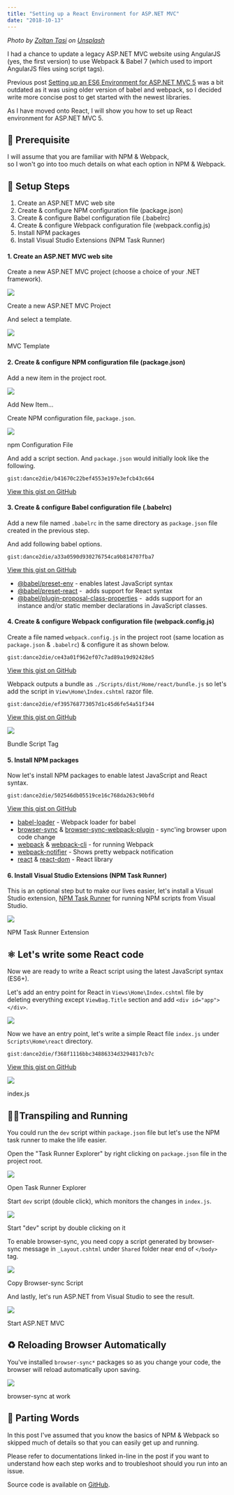 ```yaml
---
title: "Setting up a React Environment for ASP.NET MVC"
date: "2018-10-13"
---
```


_Photo by [Zoltan Tasi](https://unsplash.com/photos/6vEqcR8Icbs?utm_source=unsplash&utm_medium=referral&utm_content=creditCopyText) on [Unsplash](https://unsplash.com/search/photos/atom?utm_source=unsplash&utm_medium=referral&utm_content=creditCopyText)_

I had a chance to update a legacy ASP.NET MVC website using AngularJS (yes, the first version) to use Webpack & Babel 7 (which used to import AngularJS files using script tags).

Previous post [Setting up an ES6 Environment for ASP.NET MVC 5](https://www.slightedgecoder.com/2017/05/22/setting-es6-environment-asp-net-mvc-5/) was a bit outdated as it was using older version of babel and webpack, so I decided write more concise post to get started with the newest libraries.

As I have moved onto React, I will show you how to set up React environment for ASP.NET MVC 5.

## 🧐 Prerequisite

I will assume that you are familiar with NPM & Webpack,   
so I won't go into too much details on what each option in NPM & Webpack.

## 👣 Setup Steps

1. Create an ASP.NET MVC web site
2. Create & configure NPM configuration file (package.json)
3. Create & configure Babel configuration file (.babelrc)
4. Create & configure Webpack configuration file (webpack.config.js)
5. Install NPM packages
6. Install Visual Studio Extensions (NPM Task Runner)

#### 1\. Create an ASP.NET MVC web site

Create a new ASP.NET MVC project (choose a choice of your .NET framework).

![](./images/1.1-create-a-new-project.jpg)

Create a new ASP.NET MVC Project

And select a template.

![](./images/1.2-select-template.jpg)

MVC Template

#### 2\. Create & configure NPM configuration file (package.json)

Add a new item in the project root.

![](./images/2.1-create-a-new-item.jpg)

Add New Item...

Create NPM configuration file, `package.json`.

![](./images/2.2-add-package.json_.jpg)

npm Configuration File

And add a script section. And `package.json` would initially look like the following.

``gist:dance2die/b41670c22bef4553e197e3efcb43c664``

<a href="https://gist.github.com/dance2die/b41670c22bef4553e197e3efcb43c664">View this gist on GitHub</a>

#### 3\. Create & configure Babel configuration file (.babelrc)

Add a new file named `.babelrc` in the same directory as `package.json` file created in the previous step.

And add following babel options.

``gist:dance2die/a33a0590d930276754ca9b814707fba7``

<a href="https://gist.github.com/dance2die/a33a0590d930276754ca9b814707fba7">View this gist on GitHub</a>

- [@babel/preset-env](https://babeljs.io/docs/en/babel-preset-env) - enables latest JavaScript syntax
- [@babel/preset-react](https://babeljs.io/docs/en/next/babel-preset-react) -  adds support for React syntax
- [@babel/plugin-proposal-class-properties](https://babeljs.io/docs/en/next/babel-plugin-proposal-class-properties.html) -  adds support for an instance and/or static member declarations in JavaScript classes.

#### 4\. Create & configure Webpack configuration file (webpack.config.js)

Create a file named `webpack.config.js` in the project root (same location as `package.json` & `.babelrc`) & configure it as shown below.

``gist:dance2die/ce43a01f962ef07c7ad89a19d92428e5``

<a href="https://gist.github.com/dance2die/ce43a01f962ef07c7ad89a19d92428e5">View this gist on GitHub</a>

Webpack outputs a bundle as `./Scripts/dist/Home/react/bundle.js` so let's add the script in `View\Home\Index.cshtml` razor file.

``gist:dance2die/ef395768773057d1c45d6fe54a51f344``

<a href="https://gist.github.com/dance2die/ef395768773057d1c45d6fe54a51f344">View this gist on GitHub</a>

![](./images/4.1-add-bundle.js.png)

Bundle Script Tag

#### 5\. Install NPM packages

Now let's install NPM packages to enable latest JavaScript and React syntax.

``gist:dance2die/502546db05519ce16c768da263c90bfd``

<a href="https://gist.github.com/dance2die/502546db05519ce16c768da263c90bfd">View this gist on GitHub</a>

- [babel-loader](https://www.npmjs.com/package/babel-loader) - Webpack loader for babel
- [browser-sync](https://browsersync.io/) & [browser-sync-webpack-plugin](https://www.npmjs.com/package/browser-sync-webpack-plugin) - sync'ing browser upon code change
- [webpack](https://www.npmjs.com/package/webpack) & [webpack-cli](https://www.npmjs.com/package/webpack-cli) - for running Webpack
- [webpack-notifier](https://www.npmjs.com/package/webpack-notifier) - Shows pretty webpack notification
- [react](https://www.npmjs.com/package/react) & [react-dom](https://www.npmjs.com/package/react-dom) - React library

#### 6\. Install Visual Studio Extensions (NPM Task Runner)

This is an optional step but to make our lives easier, let's install a Visual Studio extension, [NPM Task Runner](https://marketplace.visualstudio.com/items?itemName=MadsKristensen.NPMTaskRunner) for running NPM scripts from Visual Studio.

![](./images/6.1-NPM-Task-Runner.png)

NPM Task Runner Extension

## ⚛ Let's write some React code

Now we are ready to write a React script using the latest JavaScript syntax (ES6+).

Let's add an entry point for React in `Views\Home\Index.cshtml` file by  deleting everything except `ViewBag.Title` section and add `<div id="app"></div>`.

![](./images/React-1-Add-entry-point.gif)

Now we have an entry point, let's write a simple React file `index.js` under `Scripts\Home\react` directory.

``gist:dance2die/f368f1116bbc34886334d3294817cb7c``

<a href="https://gist.github.com/dance2die/f368f1116bbc34886334d3294817cb7c">View this gist on GitHub</a>

![](./images/React-2.png)

index.js

## 🏃‍♀️Transpiling and Running

You could run the `dev` script within `package.json` file but let's use the NPM task runner to make the life easier.

Open the "Task Runner Explorer" by right clicking on `package.json` file in the project root.

![](./images/Run-1-Task-Runner.png)

Open Task Runner Explorer

Start `dev` script (double click), which monitors the changes in `index.js`.

![](./images/Run-2-npm-script.gif)

Start "dev" script by double clicking on it

To enable browser-sync, you need copy a script generated by browser-sync message in `_Layout.cshtml` under `Shared` folder near end of `</body>` tag.

![](./images/Run-4-Browser-Sync-Script-from-Task-Runner.png)

Copy Browser-sync Script

And lastly, let's run ASP.NET from Visual Studio to see the result.

![](./images/Run-3-Start-asp.net_.gif)

Start ASP.NET MVC

## ♻ Reloading Browser Automatically

You've installed `browser-sync*` packages so as you change your code, the browser will reload automatically upon saving.

![](./images/Browser-Sync-1-Change-script.gif)

browser-sync at work

## 👋 Parting Words

In this post I've assumed that you know the basics of NPM & Webpack so skipped much of details so that you can easily get up and running.

Please refer to documentations linked in-line in the post if you want to understand how each step works and to troubleshoot should you run into an issue.

Source code is available on [GitHub](https://github.com/dance2die/blog.AspNetReact).
